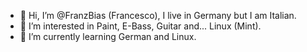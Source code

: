 - 👋 Hi, I’m @FranzBias (Francesco), I live in Germany but I am Italian.
- 👀 I’m interested in Paint, E-Bass, Guitar and... Linux (Mint).
- 🌱 I’m currently learning German and Linux.

<!---
FranzBias/FranzBias is a ✨ special ✨ repository because its `README.md` (this file) appears on your GitHub profile.
You can click the Preview link to take a look at your changes.
--->
